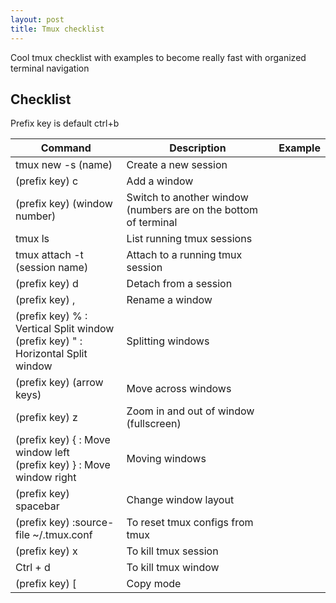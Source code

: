 ```yaml
---
layout: post
title: Tmux checklist
---
```


Cool tmux checklist with examples to become really fast with organized terminal navigation
## Checklist

Prefix key is default ctrl+b

| Command | Description | Example |
|---|---|---|
| tmux new -s (name) | Create a new session |  |
| (prefix key) c | Add a window |  |
| (prefix key) (window number)| Switch to another window (numbers are on the bottom of terminal |  |
| tmux ls | List running tmux sessions |  |
| tmux attach -t (session name) | Attach to a running tmux session |  |
| (prefix key) d | Detach from a session |  |
| (prefix key) , | Rename a window |  |
| (prefix key) % : Vertical Split window<br /> (prefix key) " : Horizontal Split window |  Splitting windows |  |
| (prefix key) (arrow keys) | Move across windows |  |
| (prefix key) z | Zoom in and out of window (fullscreen) |  |
| (prefix key) { : Move window left<br /> (prefix key) } : Move window right | Moving windows |  |
| (prefix key) spacebar | Change window layout |  |
| (prefix key) :source-file ~/.tmux.conf | To reset tmux configs from tmux |  |
| (prefix key) x | To kill tmux session |  |
| Ctrl + d | To kill tmux window |  |
| (prefix key) [ | Copy mode |  |
